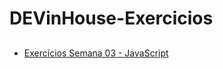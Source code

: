 # DEVinHouse-Exercicios
 ##
 <ul>
    <li><a href="https://github.com/edmilsondmx/DEVinHouse-Exercicios/tree/main/Exercicios-Semana03" target="_blank">Exercícios Semana 03 - JavaScript</a></li>
 </ul>